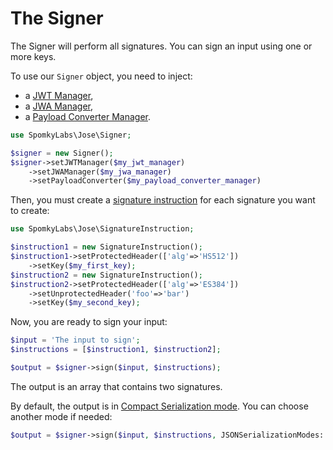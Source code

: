 The Signer
==========

The Signer will perform all signatures. You can sign an input using one or more keys.

To use our `Signer` object, you need to inject:
* a [JWT Manager](jwt_manager.md),
* a [JWA Manager](jwa_manager.md),
* a [Payload Converter Manager](payload_converter_manager.md).

```php
use SpomkyLabs\Jose\Signer;

$signer = new Signer();
$signer->setJWTManager($my_jwt_manager)
    ->setJWAManager($my_jwa_manager)
    ->setPayloadConverter($my_payload_converter_manager)
```

Then, you must create a [signature instruction](../object/signature_instruction.md) for each signature you want to create:

```php
use SpomkyLabs\Jose\SignatureInstruction;

$instruction1 = new SignatureInstruction();
$instruction1->setProtectedHeader(['alg'=>'HS512'])
    ->setKey($my_first_key);
$instruction2 = new SignatureInstruction();
$instruction2->setProtectedHeader(['alg'=>'ES384'])
    ->setUnprotectedHeader('foo'=>'bar')
    ->setKey($my_second_key);
```

Now, you are ready to sign your input:

```php
$input = 'The input to sign';
$instructions = [$instruction1, $instruction2];

$output = $signer->sign($input, $instructions);
```

The output is an array that contains two signatures.

By default, the output is in [Compact Serialization mode](../OutputModes.md). You can choose another mode if needed:

```php
$output = $signer->sign($input, $instructions, JSONSerializationModes::JSON_SERIALIZATION);
```
